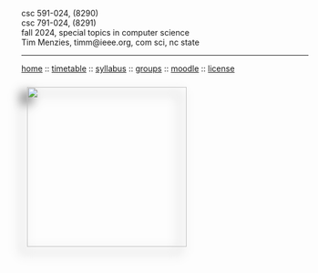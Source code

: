 <div class=wrapper>
<p>
csc 591-024, (8290)<br>
csc 791-024, (8291)<br>
fall 2024, special topics in computer science<br>
Tim Menzies, timm@ieee.org, com sci, nc state
<hr>
<a href="index.html">home</a>
:: <a href="timetable.html">timetable</a>
:: <a href="syllabus.html">syllabus</a>
:: <a href="groups.html">groups</a> 
:: <a href="https://moodle-courses2425.wolfware.ncsu.edu/course/view.php?id=4181&bp=s">moodle</a>
:: <a href="https://github.com/txt/se4ai24/blob/main/LICENSE">license</a>  </p>
<img src="img/brain.png" align=left width=280
style="padding: 10px; padding-right: 15px; -webkit-filter: drop-shadow(-10px 10px 10px #222); filter: drop-shadow(-10px 10px 10px #222); ">


